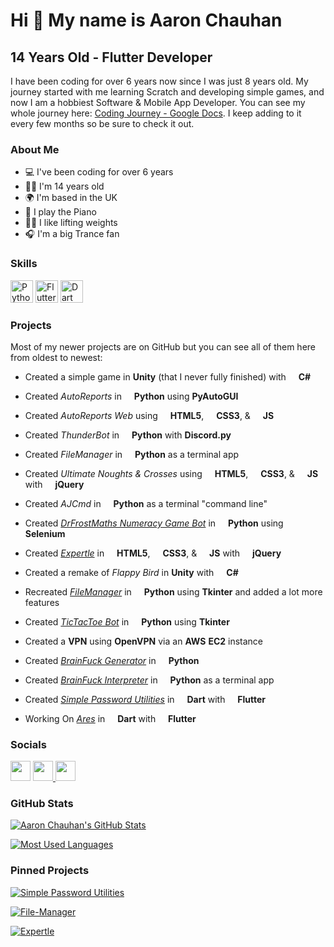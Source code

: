 Hi 👋 My name is Aaron Chauhan
==============================

14 Years Old - Flutter Developer
---------------------------------------------

I have been coding for over 6 years now since I was just 8 years old. My journey started with me learning Scratch and developing simple games, and now I am a hobbiest Software & Mobile App Developer. You can see my whole journey here: [Coding Journey - Google Docs](https://docs.google.com/document/d/1pp72OmKtEoKodtArt90codOBIdydvExuMR7Cg1q_Eao/edit?usp=sharing). I keep adding to it every few months so be sure to check it out.



### About Me

* 💻  I've been coding for over 6 years
* 👨‍💻  I'm 14 years old
* 🌍  I'm based in the UK
* 🎹  I play the Piano
* 🏋️‍♂️  I like lifting weights
* 🎧  I'm a big Trance fan



### Skills

<p align="left">
<img src="https://raw.githubusercontent.com/danielcranney/readme-generator/main/public/icons/skills/python-colored.svg" width="36" height="36" alt="Python">
<img src="https://raw.githubusercontent.com/danielcranney/readme-generator/main/public/icons/skills/flutter-colored.svg" width="36" height="36" alt="Flutter">
<img src="https://raw.githubusercontent.com/danielcranney/readme-generator/main/public/icons/skills/dart-colored.svg" width="36" height="36" alt="Dart">
</p>



### Projects

Most of my newer projects are on GitHub but you can see all of them here from oldest to newest:

* Created a simple game in **Unity** (that I never fully finished) with 
<img src="https://raw.githubusercontent.com/danielcranney/readme-generator/main/public/icons/skills/csharp-colored.svg" width="12" height="12"> **C#**

* Created _AutoReports_ in 
<img src="https://raw.githubusercontent.com/danielcranney/readme-generator/main/public/icons/skills/python-colored.svg" width="12" height="12"> **Python** using **PyAutoGUI**

* Created _AutoReports Web_ using 
<img src="https://raw.githubusercontent.com/danielcranney/readme-generator/main/public/icons/skills/html5-colored.svg" width="12" height="12"> **HTML5**, 
<img src="https://raw.githubusercontent.com/danielcranney/readme-generator/main/public/icons/skills/css3-colored.svg" width="12" height="12"> **CSS3**, & 
<img src="https://raw.githubusercontent.com/danielcranney/readme-generator/main/public/icons/skills/javascript-colored.svg" width="12" height="12"> **JS**

* Created _ThunderBot_ in <img src="https://raw.githubusercontent.com/danielcranney/readme-generator/main/public/icons/skills/python-colored.svg" width="12" height="12"> **Python** with **Discord.py**

* Created _FileManager_ in <img src="https://raw.githubusercontent.com/danielcranney/readme-generator/main/public/icons/skills/python-colored.svg" width="12" height="12"> **Python** as a terminal app

* Created _Ultimate Noughts & Crosses_ using 
<img src="https://raw.githubusercontent.com/danielcranney/readme-generator/main/public/icons/skills/html5-colored.svg" width="12" height="12"> **HTML5**, 
<img src="https://raw.githubusercontent.com/danielcranney/readme-generator/main/public/icons/skills/css3-colored.svg" width="12" height="12"> **CSS3**, & 
<img src="https://raw.githubusercontent.com/danielcranney/readme-generator/main/public/icons/skills/javascript-colored.svg" width="12" height="12"> **JS** with 
<img src="https://raw.githubusercontent.com/danielcranney/readme-generator/main/public/icons/skills/jquery-colored.svg" width="12" height="12"> **jQuery**

* Created _AJCmd_ in <img src="https://raw.githubusercontent.com/danielcranney/readme-generator/main/public/icons/skills/python-colored.svg" width="12" height="12"> **Python** as a terminal "command line"

* Created _[DrFrostMaths Numeracy Game Bot](https://github.com/aaronjc15128/Dr-Frost-Maths-Numeracy-Game-Bot)_ in
<img src="https://raw.githubusercontent.com/danielcranney/readme-generator/main/public/icons/skills/python-colored.svg" width="12" height="12"> **Python** using **Selenium**

* Created _[Expertle](https://github.com/aaronjc15128/Expertle)_ in
<img src="https://raw.githubusercontent.com/danielcranney/readme-generator/main/public/icons/skills/html5-colored.svg" width="12" height="12"> **HTML5**, 
<img src="https://raw.githubusercontent.com/danielcranney/readme-generator/main/public/icons/skills/css3-colored.svg" width="12" height="12"> **CSS3**, & 
<img src="https://raw.githubusercontent.com/danielcranney/readme-generator/main/public/icons/skills/javascript-colored.svg" width="12" height="12"> **JS** with 
<img src="https://raw.githubusercontent.com/danielcranney/readme-generator/main/public/icons/skills/jquery-colored.svg" width="12" height="12"> **jQuery**

* Created a remake of _Flappy Bird_ in **Unity** with <img src="https://raw.githubusercontent.com/danielcranney/readme-generator/main/public/icons/skills/csharp-colored.svg" width="12" height="12"> **C#**

* Recreated _[FileManager](https://github.com/aaronjc15128/File-Manager)_ in <img src="https://raw.githubusercontent.com/danielcranney/readme-generator/main/public/icons/skills/python-colored.svg" width="12" height="12"> **Python** using **Tkinter** and added a lot more features

* Created _[TicTacToe Bot](https://github.com/aaronjc15128/Tic-Tac-Toe-Bot)_ in
<img src="https://raw.githubusercontent.com/danielcranney/readme-generator/main/public/icons/skills/python-colored.svg" width="12" height="12"> **Python** using **Tkinter**

* Created a **VPN** using **OpenVPN** via an **AWS** **EC2** instance

* Created _[BrainFuck Generator](https://github.com/aaronjc15128/BrainFuck-Generator)_ in <img src="https://raw.githubusercontent.com/danielcranney/readme-generator/main/public/icons/skills/python-colored.svg" width="12" height="12"> **Python**

* Created _[BrainFuck Interpreter](https://github.com/aaronjc15128/BrainFuck-Interpreter)_ in <img src="https://raw.githubusercontent.com/danielcranney/readme-generator/main/public/icons/skills/python-colored.svg" width="12" height="12"> **Python** as a terminal app

* Created _[Simple Password Utilities](https://github.com/aaronjc15128/simple_password_utilities)_ in <img src="https://raw.githubusercontent.com/danielcranney/readme-generator/main/public/icons/skills/dart-colored.svg" width="12" height="12"> **Dart** with <img src="https://raw.githubusercontent.com/danielcranney/readme-generator/main/public/icons/skills/flutter-colored.svg" width="12" height="12"> **Flutter**

* Working On _[Ares](https://github.com/aaronjc15128/ares)_ in <img src="https://raw.githubusercontent.com/danielcranney/readme-generator/main/public/icons/skills/dart-colored.svg" width="12" height="12"> **Dart** with <img src="https://raw.githubusercontent.com/danielcranney/readme-generator/main/public/icons/skills/flutter-colored.svg" width="12" height="12"> **Flutter**


### Socials

<p align="left">
<a href="https://www.github.com/aaronjc15128" target="_blank" rel="noreferrer"><img src="https://raw.githubusercontent.com/danielcranney/readme-generator/main/public/icons/socials/github.svg" width="32" height="32" /></a>
<a href="https://stackoverflow.com/users/16098405/aaron-chauhan?tab=profile" target="_blank" rel="noreferrer"><img src="https://raw.githubusercontent.com/danielcranney/readme-generator/main/public/icons/socials/stackoverflow.svg" width="32" height="32" />
<a href="https://discord.com/users/aaronjc#5057" target="_blank" rel="noreferrer"><img src="https://raw.githubusercontent.com/danielcranney/readme-generator/main/public/icons/socials/discord.svg" width="32" height="32" /></a>
</p>


### GitHub Stats

[![Aaron Chauhan's GitHub Stats](https://github-readme-stats.vercel.app/api?username=aaronjc15128&show_icons=true&rank_icon=github&theme=dracula)](https://github.com/aaronjc15128)

[![Most Used Languages](https://github-readme-stats.vercel.app/api/top-langs/?username=aaronjc15128&langs_count=4&theme=dracula)](https://github.com/aaronjc15128)



### Pinned Projects

[![Simple Password Utilities](https://github-readme-stats.vercel.app/api/pin/?username=aaronjc15128&repo=simple_password_utilities&theme=dracula)](https://github.com/aaronjc15128/simple_password_utilities)

[![File-Manager](https://github-readme-stats.vercel.app/api/pin/?username=aaronjc15128&repo=File-Manager&theme=dracula)](https://github.com/aaronjc15128/File-Manager)

[![Expertle](https://github-readme-stats.vercel.app/api/pin/?username=aaronjc15128&repo=Expertle&theme=dracula)](https://github.com/aaronjc15128/Expertle)
